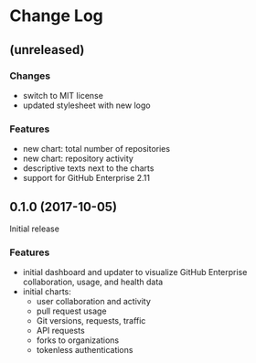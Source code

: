 # Change Log

## (unreleased)

### Changes

- switch to MIT license
- updated stylesheet with new logo

### Features

- new chart: total number of repositories
- new chart: repository activity
- descriptive texts next to the charts
- support for GitHub Enterprise 2.11

## 0.1.0 (2017-10-05)

Initial release

### Features

- initial dashboard and updater to visualize GitHub Enterprise collaboration, usage, and health data
- initial charts:
  - user collaboration and activity
  - pull request usage
  - Git versions, requests, traffic
  - API requests
  - forks to organizations
  - tokenless authentications
